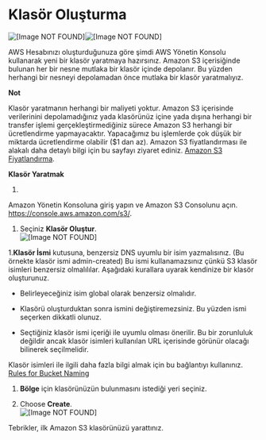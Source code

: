 # Klasör Oluşturma<a name="CreatingABucket"></a>



![\[Image NOT FOUND\]](http://docs.aws.amazon.com/AmazonS3/latest/gsg/)![\[Image NOT FOUND\]](http://docs.aws.amazon.com/AmazonS3/latest/gsg/)

AWS Hesabınızı oluşturduğunuza göre şimdi AWS Yönetin Konsolu kullanarak yeni bir klasör yaratmaya hazırsınız. Amazon S3 içerisiğinde bulunan her bir nesne mutlaka bir klasör içinde depolanır. Bu yüzden herhangi bir nesneyi depolamadan önce mutlaka bir klasör yaratmalıyız.

**Not**  

Klasör yaratmanın herhangi bir maliyeti yoktur. Amazon S3 içerisinde verilerinini depolamadığınız yada klasörünüz içine yada dışına herhangi bir transfer işlemi gerçekleştirmediğiniz sürece Amazon S3 herhangi bir ücretlendirme yapmayacaktır. Yapacağımız bu işlemlerde çok düşük bir miktarda ücretlendirme olabilir \($1 dan az\)\. Amazon S3 fiyatlandırması ile alakalı daha detaylı bilgi için bu sayfayı ziyaret ediniz.  [Amazon S3 Fiyatlandırma](https://aws.amazon.com/s3/pricing/)\.

**Klasör Yaratmak**

1.  
Amazon Yönetin Konsoluna giriş yapın ve Amazon S3 Consolunu açın. [https://console\.aws\.amazon\.com/s3/](https://console.aws.amazon.com/s3/)\.

1. Seçiniz **Klasör Oluştur**\.  
![\[Image NOT FOUND\]](http://docs.aws.amazon.com/AmazonS3/latest/gsg/images/create-bucket.png)

1.**Klasör İsmi** kutusuna, benzersiz DNS uyumlu bir isim yazmalısınız. (Bu örnekte klasör ismi admin\-created\) Bu ismi kullanamazsınız çünkü S3 klasör isimleri benzersiz olmalılılar. Aşağıdaki kurallara uyarak kendinize bir klasör oluşturunuz. 

   + Belirleyeceğiniz isim global olarak benzersiz olmalıdır.

   + Klasörü oluşturduktan sonra ismini değiştiremezsiniz. Bu yüzden ismi seçerken dikkatli olunuz. 

   + Seçtiğiniz klasör ismi içeriği ile uyumlu olması önerilir. Bu bir zorunluluk değildir ancak klasör isimleri kullanılan URL içerisinde görünür olacağı bilinerek seçilmelidir. 
   
   Klasör isimleri ile ilgili daha fazla bilgi almak için bu bağlantıyı kullanınız. [ Rules for Bucket Naming](http://docs.aws.amazon.com/AmazonS3/latest/dev//BucketRestrictions.html#bucketnamingrules)

1.  **Bölge** için klasörünüzün bulunmasını istediği yeri seçiniz.

1. Choose **Create**\.  
![\[Image NOT FOUND\]](http://docs.aws.amazon.com/AmazonS3/latest/gsg/images/gsg-create-bucket-name-region.png)

Tebrikler, ilk Amazon S3 klasörünüzü yarattınız.

